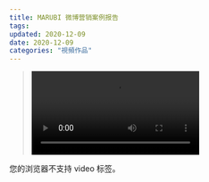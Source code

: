 ```yaml
---
title: MARUBI 微博营销案例报告
tags: 
updated: 2020-12-09
date: 2020-12-09
categories: "視頻作品"
---
```


><video src="/asset/videos/丸美.mp4" controls="controls">
您的浏览器不支持 video 标签。
</video>